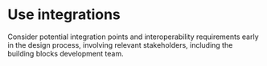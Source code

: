 # Use integrations

Consider potential integration points and interoperability requirements early in the design process, involving relevant stakeholders, including the building blocks development team.
